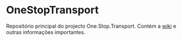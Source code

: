 OneStopTransport
================

Repositório principal do projecto One.Stop.Transport. Contém a [wiki](https://github.com/evida/evida/wiki) e outras informações importantes.
